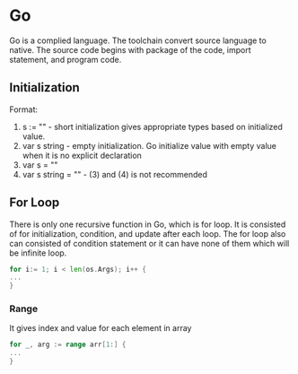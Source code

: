 # Go
Go is a complied language. The toolchain convert source language to native. The source code begins with package of the code, import statement, and program code. 
## Initialization
Format:
1. s := ""  - short initialization gives appropriate types based on initialized value.
2. var s string - empty initialization. Go initialize value with empty value when it is no explicit declaration
3. var s = ""
4. var s string = "" - (3) and (4) is not recommended
## For Loop
There is only one recursive function in Go, which is for loop. It is consisted of for initialization, condition, and update after each loop. The for loop also can consisted of condition statement or it can have none of them which will be infinite loop.
``` Go
for i:= 1; i < len(os.Args); i++ {
...
}
```
### Range
It gives index and value for each element in array
``` Go
for _, arg := range arr[1:] {
...
}
```
